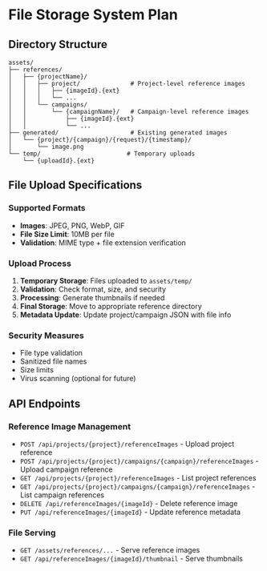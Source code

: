 # File Storage System Plan

## Directory Structure

```
assets/
├── references/
│   ├── {projectName}/
│   │   ├── project/              # Project-level reference images
│   │   │   ├── {imageId}.{ext}
│   │   │   └── ...
│   │   └── campaigns/
│   │       └── {campaignName}/   # Campaign-level reference images
│   │           ├── {imageId}.{ext}
│   │           └── ...
├── generated/                    # Existing generated images
│   └── {project}/{campaign}/{request}/{timestamp}/
│       └── image.png
└── temp/                        # Temporary uploads
    └── {uploadId}.{ext}
```

## File Upload Specifications

### Supported Formats
- **Images**: JPEG, PNG, WebP, GIF
- **File Size Limit**: 10MB per file
- **Validation**: MIME type + file extension verification

### Upload Process
1. **Temporary Storage**: Files uploaded to `assets/temp/`
2. **Validation**: Check format, size, and security
3. **Processing**: Generate thumbnails if needed
4. **Final Storage**: Move to appropriate reference directory
5. **Metadata Update**: Update project/campaign JSON with file info

### Security Measures
- File type validation
- Sanitized file names
- Size limits
- Virus scanning (optional for future)

## API Endpoints

### Reference Image Management
- `POST /api/projects/{project}/referenceImages` - Upload project reference
- `POST /api/projects/{project}/campaigns/{campaign}/referenceImages` - Upload campaign reference
- `GET /api/projects/{project}/referenceImages` - List project references
- `GET /api/projects/{project}/campaigns/{campaign}/referenceImages` - List campaign references
- `DELETE /api/referenceImages/{imageId}` - Delete reference image
- `PUT /api/referenceImages/{imageId}` - Update reference metadata

### File Serving
- `GET /assets/references/...` - Serve reference images
- `GET /api/referenceImages/{imageId}/thumbnail` - Serve thumbnails